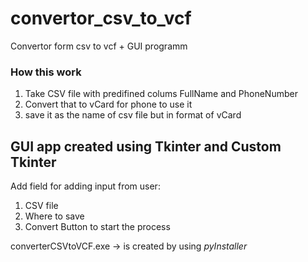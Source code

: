 # convertor_csv_to_vcf
Convertor form csv to vcf + GUI programm
### How this work
1. Take CSV file with predifined colums FullName and PhoneNumber
2. Convert that to vCard for phone to use it
3. save it as the name of csv file but in format of vCard


## GUI app created using Tkinter and Custom Tkinter
Add field for adding input from user:
1. CSV file
2. Where to save
3. Convert Button to start the process

converterCSVtoVCF.exe -> is created by using _pyInstaller_
